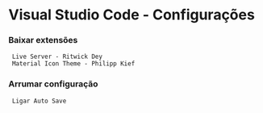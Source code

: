 # Visual Studio Code - Configurações

### Baixar extensões
     Live Server - Ritwick Dey
     Material Icon Theme - Philipp Kief

### Arrumar configuração
     Ligar Auto Save